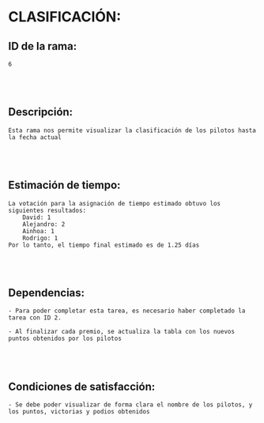 # CLASIFICACIÓN:
  
## ID de la rama: 
```
6
```
<br><br/>


## Descripción: 
```
Esta rama nos permite visualizar la clasificación de los pilotos hasta la fecha actual
```

<br><br/>

## Estimación de tiempo:
```
La votación para la asignación de tiempo estimado obtuvo los siguientes resultados:
    David: 1
    Alejandro: 2
    Ainhoa: 1
    Rodrigo: 1
Por lo tanto, el tiempo final estimado es de 1.25 días
```
<br><br/>

## Dependencias:
```
- Para poder completar esta tarea, es necesario haber completado la tarea con ID 2.

- Al finalizar cada premio, se actualiza la tabla con los nuevos puntos obtenidos por los pilotos
```

<br><br/>

## Condiciones de satisfacción:
```
- Se debe poder visualizar de forma clara el nombre de los pilotos, y los puntos, victorias y podios obtenidos
```


